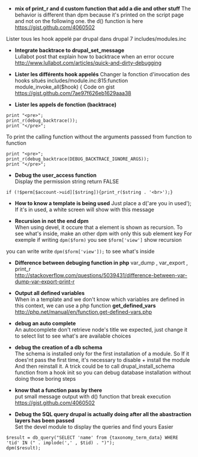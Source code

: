 * **mix of print_r and d custom function that add a die and other stuff**
The behavior is different than dpm because it's printed on the script page and not on the following one. 
the d() function is here https://gist.github.com/4060502

Lister tous les hook appelé par drupal 
dans drupal 7
includes/modules.inc


* **Integrate backtrace to drupal_set_message**    
Lullabot post that explain how to backtrace when an error occure
http://www.lullabot.com/articles/quick-and-dirty-debugging


* **Lister les différents hook appelés**
Changer la fonction d'invocation des hooks situés 
includes/module.inc:815:function module_invoke_all($hook) {
Code on gist https://gist.github.com/7ae97f626eb1629aaa38

* **Lister les appels de fonction (backtrace)**
```
print "<pre>";
print_r(debug_backtrace());
print "</pre>";
```
To print the calling function without the arguments passsed from function to function 
```
print "<pre>";
print_r(debug_backtrace(DEBUG_BACKTRACE_IGNORE_ARGS));
print "</pre>";
```

* **Debug the user_access function**   
Display the permission string return FALSE   
```
if (!$perm[$account->uid][$string]){print_r($string . '<br>');}
```

* **How to know a template is being used**
Just place a d('are you in used');
If it's in used, a white screen will show with this message 

* **Recursion in not the end dpm**   
When using devel, it occure that a element is shown as recursion. 
To see what's inside, make an other dpm with only this sub element key 
For exemple 
if writing ``dpm($form)``
you see
``$form['view']`` show recursion 

you can write write ``dpm($form['view']);``
to see what's inside

* **Difference between debuging function in php** var_dump , var_export , print_r   
http://stackoverflow.com/questions/5039431/difference-between-var-dump-var-export-print-r

* **Output all defined variables**   
When in a template and we don't know which variables are defined in this context, we can use a php function 
**get_defined_vars** 
http://php.net/manual/en/function.get-defined-vars.php

* **debug an auto complete**   
An autocomplete don't retrieve node's title we expected, just change it to select list to see what's are available choices

* **debug the creation of a db schema**    
The schema is installed only for the first installation of a module. 
So If it does'nt pass the first time, it's necessary to disable + install the module 
And then reinstall it. A trick could be to call drupal_install_schema function from a hook init so you can debug database installation without doing those boring steps

* **know that a function pass by there**    
put small message output with d() function that break execution
https://gist.github.com/4060502 

* **Debug the SQL query drupal is actually doing after all the abastraction layers has been passed**   
Set the devel module to display the queries and find yours
Easier 
```
$result = db_query("SELECT 'name' from {taxonomy_term_data} WHERE 'tid' IN (" . implode(',' , $tid) . ")");
dpm($result);
```